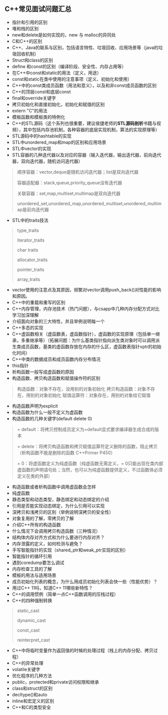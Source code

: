 ## C++常见面试问题汇总

* 指针和引用的区别
*  堆和栈的区别
* new和delete是如何实现的，new 与 malloc的异同处
* C和C++的区别
*  C++、Java的联系与区别，包括语言特性、垃圾回收、应用场景等（java的垃圾回收机制）
*  Struct和class的区别
* define 和const的区别（编译阶段、安全性、内存占用等）
* 在C++中const和static的用法（定义，用途）
* const和static在类中使用的注意事项（定义、初始化和使用）
* C++中的const类成员函数（用法和意义），以及和非const成员函数的区别
* C++的顶层const和底层const
* final和override关键字
* 拷贝初始化和直接初始化，初始化和赋值的区别
* extern "C"的用法
* 模板函数和模板类的特例化
* C++的STL源码（这个系列也很重要，建议侯捷老师的**STL源码剖析**书籍与视频），其中包括内存池机制，各种容器的底层实现机制，算法的实现原理等）
* STL源码中的hashtable的实现
* STL中unordered_map和map的区别和应用场景
* STL中vector的实现
* STL容器的几种迭代器以及对应的容器（输入迭代器，输出迭代器，前向迭代器，双向迭代器，随机访问迭代器）
> 顺序容器：vector,deque是随机访问迭代器；list是双向迭代器
>
> 容器适配器：stack,queue,priority_queue没有迭代器
>
> 关联容器：set,map,multiset,multimap是双向迭代器
>
> unordered_set,unordered_map,unordered_multiset,unordered_multimap是前向迭代器
* STL中的traits技法
> type_traits
>
> iterator_traits
>
> char traits
>
> allocator_traits
>
> pointer_traits
>
> array_traits
* vector使用的注意点及其原因，频繁对vector调用push_back()对性能的影响和原因。
* C++中的重载和重写的区别
* C++内存管理，内存池技术（热门问题），与csapp中几种内存分配方式对比学习加深理解
* 介绍面向对象的三大特性，并且举例说明每一个
* C++多态的实现
* C++虚函数相关（虚函数表，虚函数指针），虚函数的实现原理（包括单一继承，多重继承等）（拓展问题：为什么基类指针指向派生类对象时可以调用派生类成员函数，基类的虚函数存放在内存的什么区，虚函数表指针vptr的初始化时间）
* C++中类的数据成员和成员函数内存分布情况
* this指针
* 析构函数一般写成虚函数的原因
* 构造函数、拷贝构造函数和赋值操作符的区别

> 构造函数：对象不存在，没用别的对象初始化
> 拷贝构造函数：对象不存在，用别的对象初始化
> 赋值运算符：对象存在，用别的对象给它赋值

* 构造函数声明为explicit
* 构造函数为什么一般不定义为虚函数
* 构造函数的几种关键字(default  delete   0)

> = default：将拷贝控制成员定义为=default显式要求编译器生成合成的版本
>
> = delete：将拷贝构造函数和拷贝赋值运算符定义删除的函数，阻止拷贝（析构函数不能是删除的函数 C++Primer P450）
>
> = 0：将虚函数定义为纯虚函数（纯虚函数无需定义，= 0只能出现在类内部虚函数的声明语句处；当然，也可以为纯虚函数提供定义，不过函数体必须定义在类的外部）

* 构造函数或者析构函数中调用虚函数会怎样
* 纯虚函数
* 静态类型和动态类型，静态绑定和动态绑定的介绍
* 引用是否能实现动态绑定，为什么引用可以实现
* 深拷贝和浅拷贝的区别（举例说明深拷贝的安全性）
* 对象复用的了解，零拷贝的了解
* 介绍C++所有的构造函数
* 什么情况下会调用拷贝构造函数（三种情况）
* 结构体内存对齐方式和为什么要进行内存对齐？
* 内存泄露的定义，如何检测与避免？
* 手写智能指针的实现（shared_ptr和weak_ptr实现的区别）
* 智能指针的循环引用
* 遇到coredump要怎么调试
* 内存检查工具的了解
* 模板的用法与适用场景
* 成员初始化列表的概念，为什么用成员初始化列表会快一些（性能优势）？
* 用过C++ 11吗，知道C++ 11哪些新特性？
* C++的调用惯例（简单一点C++函数调用的压栈过程）
* C++的四种强制转换

> static_cast
>
> dynamic_cast
>
> const_cast
>
> reinterpret_cast

* C++中将临时变量作为返回值的时候的处理过程（栈上的内存分配、拷贝过程）
*  C++的异常处理
* volatile关键字
* 优化程序的几种方法
* public，protected和private访问权限和继承
* class和struct的区别
* decltype()和auto
* inline和宏定义的区别
* C++和C的类型安全